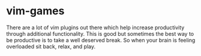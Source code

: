 vim-games
=========

There are a lot of vim plugins out there which help increase productivity
through additional functionality. This is good but sometimes the best way to
be productive is to take a well deserved break. So when your brain is feeling
overloaded sit back, relax, and play.
